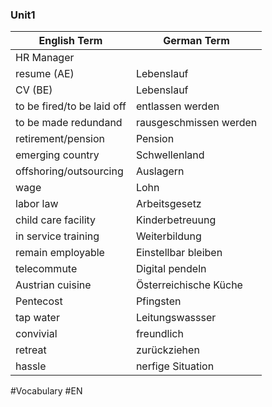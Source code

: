 ### Unit1

| English Term               | German Term            |
| -------------------------- | ---------------------- |
| HR Manager                 |                        |
| resume (AE)                | Lebenslauf             |
| CV (BE)                    | Lebenslauf             |
| to be fired/to be laid off | entlassen werden       |
| to be made redundand       | rausgeschmissen werden |
| retirement/pension         | Pension                |
| emerging country           | Schwellenland          |
| offshoring/outsourcing     | Auslagern              |
| wage                       | Lohn                   |
| labor law                  | Arbeitsgesetz          |
| child care facility        | Kinderbetreuung        |
| in service training        | Weiterbildung          |
| remain employable          | Einstellbar bleiben    |
| telecommute                | Digital pendeln        |
| Austrian cuisine           | Österreichische Küche  |
| Pentecost                  | Pfingsten              |
| tap water                  | Leitungswassser        |
| convivial                  | freundlich             |
| retreat                    | zurückziehen           |
| hassle                     | nerfige Situation      |




#Vocabulary #EN